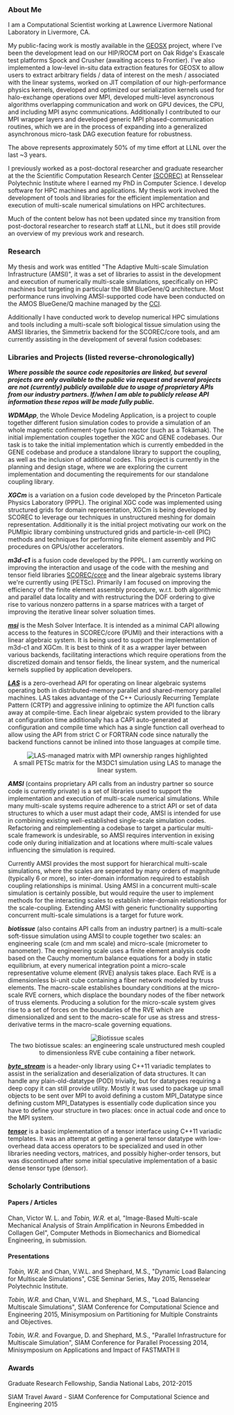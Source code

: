 ### About Me

I am a Computational Scientist working at Lawrence Livermore National Laboratory in Livermore, CA. 

My public-facing work is mostly available in the [GEOSX](https://github.com/GEOSX/) project, where I've been the development lead on our HIP/ROCM port on Oak Ridge's Exascale test platforms Spock and Crusher (awaiting access to Frontier). I've also implemented a low-level in-situ data extraction features for GEOSX to allow users to extract arbitrary fields / data of interest on the mesh / associated with the linear systems, worked on JIT compilation of our high-performance physics kernels, developed and optimized our serialization kernels used for halo-exchange operations over MPI, developed multi-level asyncronous algorithms overlapping communication and work on GPU devices, the CPU, and including MPI async communications. Additionally I contributed to our MPI wrapper layers and developed generic MPI phased-communication routines, which we are in the process of expanding into a generalized asynchronous micro-task DAG execution feature for robustness.

The above represents approximately 50% of my time effort at LLNL over the last ~3 years.

I previously worked as a post-doctoral researcher and graduate researcher at the the Scientific Computation Research Center [(SCOREC)](https://www.scorec.rpi.edu/) at Rensselear Polytechnic Institute where I earned my PhD in Computer Science. I develop software for HPC machines and applications. My thesis work involved the development of tools and libraries for the efficient implementation and execution of multi-scale numerical simulations on HPC architectures.

Much of the content below has not been updated since my transition from post-doctoral researcher to research staff at LLNL, but it does still provide an overview of my previous work and research.

### Research

My thesis and work was entitled "The Adaptive Multi-scale Simulation Infrastructure (AMSI)", it was a set of libraries to assist in the development and execution of numerically multi-scale simulations, specifically on HPC machines but targeting in particular the IBM BlueGene/Q architecture. Most performance runs involving AMSI-supported code have been conducted on the AMOS BlueGene/Q machine managed by the [CCI](http://cci.rpi.edu/).

Additionally I have conducted work to develop numerical HPC simulations and tools including a multi-scale soft biological tissue simulation using the AMSI libraries, the Simmetrix backend for the SCOREC/core tools, and am currently assisting in the development of several fusion codebases:

### Libraries and Projects (listed reverse-chronologically)
***Where possible the source code repositories are linked, but several projects are only available to the public via request and several projects are not (currently) publicly available due to usage of proprietary APIs from our industry partners. If/when I am able to publicly release API information these repos will be made fully public.***

***WDMApp***, the Whole Device Modeling Application, is a project to couple together different fusion simulation codes to provide a simulation of an whole magnetic confinement-type fusion reactor (such as a Tokamak). The initial implementation couples together the XGC and GENE codebases. Our task is to take the initial implementation which is currently embedded in the GENE codebase and produce a standalone library to support the coupling, as well as the inclusion of additional codes. This project is currently in the planning and design stage, where we are exploring the current implementation and documenting the requirements for our standalone coupling library.

***XGCm*** is a variation on a fusion code developed by the Princeton Particale Physics Laboratory (PPPL). The original XGC code was implemented using structured grids for domain representation, XGCm is being developed by SCOREC to leverage our techniques in unstructured meshing for domain representation. Additionally it is the initial project motivating our work on the PUMIpic library combining unstructured grids and particle-in-cell (PIC) methods and techniques for performing finite element assembly and PIC procedures on GPUs/other accelerators.

***m3d-c1*** is a fusion code developed by the PPPL. I am currently working on improving the interaction and usage of the code with the meshing and tensor field libraries [SCOREC/core](https://github.com/SCOREC/core) and the linear algebraic systems library we're currently using (PETSc). Primarily I am focused on improving the efficiency of the finite element assembly procedure, w.r.t. both algorithmic and parallel data locality and with restructuring the DOF ordering to give rise to various nonzero patterns in a sparse matrices with a target of improving the iterative linear solver soluation times.

[***msi***](https://github.com/SCOREC/msi) is the Mesh Solver Interface. It is intended as a minimal CAPI allowing access to the features in SCOREC/core (PUMI) and their interactions with a linear algebraic system. It is being used to support the implementation of m3d-c1 and XGCm. It is best to think of it as a wrapper layer between various backends, facilitating interactions which require operations from the discretized domain and tensor fields, the linear system, and the numerical kernels supplied by application developers.

[***LAS***](https://github.com/tobinw/las) is a zero-overhead API for operating on linear algebraic systems operating both in distributed-memory parallel and shared-memory parallel machines. LAS takes advantage of the C++ Curiously Recurring Template Pattern (CRTP) and aggressive inlining to optimize the API function calls away at compile-time. Each linear algebraic system provided to the library at configuration time additionally has a CAPI auto-generated at configuration and compile time which has a single function call overhead to allow using the API from strict C or FORTRAN code since naturally the backend functions cannot be inlined into those languages at compile time.

<p align="center">
<img src="images/las_mat_own.png" alt="LAS-managed matrix with MPI ownership ranges highlighted"> <br/>
A small PETSc matrix for the M3DC1 simulation using LAS to manage the linear system.
</p>

***AMSI*** (contains proprietary API calls from an industry partner so source code is currently private) is a set of libraries used to support the implementation and execution of multi-scale numerical simulations. While many multi-scale systems require adherence to a strict API or set of data structures to which a user must adapt their code, AMSI is intended for use in combining existing well-established single-scale simulation codes. Refactoring and reimplementing a codebase to target a particular multi-scale framework is undesirable, so AMSI requires intervention in exising code only during initialization and at locations where multi-scale values influencing the simulation is required.

Currently AMSI provides the most support for hierarchical multi-scale simulations, where the scales are seperated by many orders of magnitude (typically 6 or more), so inter-domain information required to establish coupling relationships is minimal. Using AMSI in a concurrent multi-scale simulation is certainly possible, but would require the user to implement methods for the interacting scales to establish inter-domain relationships for the scale-coupling. Extending AMSI with generic functionality supporting concurrent multi-scale simulations is a target for future work.

***biotissue*** (also contains API calls from an industry partner) is a multi-scale soft-tissue simulation using AMSI to couple together two scales: an engineering scale (cm and mm scale) and micro-scale (micrometer to nanometer). The engineering scale uses a finite element analysis code based on the Cauchy momentum balance equations for a body in static equilibrium, at every numerical integration point a micro-scale representative volume element (RVE) analysis takes place. Each RVE is a dimensionless bi-unit cube containing a fiber network modeled by truss elements. The macro-scale establishes boundary conditions at the micro-scale RVE corners, which displace the boundary nodes of the fiber network of truss elements. Producing a solution for the micro-scale system gives rise to a set of forces on the boundaries of the RVE which are dimensionalized and sent to the macro-scale for use as stress and stress-derivative terms in the macro-scale governing equations.

<p align="center">
<img src="images/bio_scales.png" alt="Biotissue scales"> <br/>
The two biotissue scales: an engineering scale unstructured mesh coupled to dimensionless RVE cube containing a fiber network.
</p>

[***byte_stream***](https://github.com/tobinw/byte_stream) is a header-only library using C++11 variadic templates to assist in the serialization and deserialization of data structures. It can handle any plain-old-datatype (POD) trivially, but for datatypes requiring a deep copy it can still provide utility. Mostly it was used to package up small objects to be sent over MPI to avoid defining a custom MPI_Datatype since defining custom MPI_Datatypes is essentially code duplication since you have to define your structure in two places: once in actual code and once to the MPI system.

[***tensor***](https://github.com/tobinw/tensor) is a basic implementation of a tensor interface using C++11 variadic templates. It was an attempt at getting a general tensor datatype with low-overhead data access operators to be specialized and used in other libraries needing vectors, matrices, and possibly higher-order tensors, but was discontinued after some initial speculative implementation of a basic dense tensor type (densor).

### Scholarly Contributions

#### Papers / Articles

Chan, Victor W. L. and *Tobin, W.R.* et al, "Image-Based Multi-scale Mechanical Analysis of Strain Amplification in Neurons Embedded in Collagen Gel", Computer Methods in Biomechanics and Biomedical Engineering, in submission.

#### Presentations

*Tobin, W.R.* and Chan, V.W.L. and Shephard, M.S., "Dynamic Load Balancing for Multiscale Simulations", CSE Seminar Series, May 2015, Rensselear Polytechnic Institute.

*Tobin, W.R.* and Chan, V.W.L. and Shephard, M.S., "Load Balancing Multiscale Simulations", SIAM Conference for Computational Science and Engineering 2015, Minisymposium on Partitioning for Multiple Constraints and Objectives.

*Tobin, W.R.* and Fovargue, D. and Shephard, M.S., "Parallel Infrastructure for Multiscale Simulation", SIAM Conference for Parallel Processing 2014, Minisymposium on Applications and Impact of FASTMATH II

### Awards

Graduate Research Fellowship, Sandia National Labs, 2012-2015

SIAM Travel Award - SIAM Conference for Computational Science and Engineering 2015
